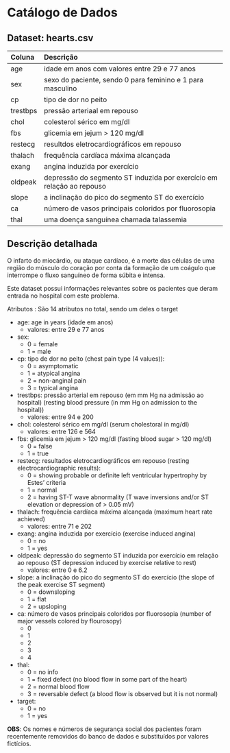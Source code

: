# Catálogo de Dados 
## Dataset: hearts.csv

| Coluna | Descrição |
|:---|:---|
|age |idade em anos com valores entre 29 e 77 anos |
|sex |sexo do paciente, sendo 0 para feminino e 1 para masculino |
|cp | tipo de dor no peito |
|trestbps |pressão arteriaal em repouso |
|chol |colesterol sérico em mg/dl |
|fbs |glicemia em jejum > 120 mg/dl |
|restecg |resultdos eletrocardiográficos em repouso |
|thalach |frequência cardíaca máxima alcançada |
|exang |angina induzida por exercício |
|oldpeak |depressão do segmento ST induzida por exercício em relação ao repouso |
|slope |a inclinação do pico do segmento ST do exercício |
|ca |número de vasos principais coloridos por fluorosopia |
|thal |uma doença sanguínea chamada talassemia |

## Descrição detalhada

O infarto do miocárdio, ou ataque cardíaco, é a morte das células de uma região do músculo do coração por conta da formação de um coágulo que interrompe o fluxo sanguíneo de forma súbita e intensa.

Este dataset possui informações relevantes sobre os pacientes que deram entrada no hospital com este problema.

Atributos : São 14 atributos no total, sendo um deles o target

* age: age in years (idade em anos)
    * valores: entre 29 e 77 anos
* sex:
    * 0 = female
    * 1 = male
* cp: tipo de dor no peito (chest pain type (4 values)):
    * 0 = asymptomatic
    * 1 = atypical angina
    * 2 = non-anginal pain
    * 3 = typical angina
* trestbps: pressão arterial em repouso (em mm Hg na admissão ao hospital) (resting blood pressure (in mm Hg on admission to the hospital))
    * valores: entre 94 e 200
* chol: colesterol sérico em mg/dl (serum cholestoral in mg/dl)
    * valores: entre 126 e 564
* fbs: glicemia em jejum > 120 mg/dl (fasting blood sugar > 120 mg/dl)
    * 0 = false
    * 1 = true
* restecg: resultados eletrocardiográficos em repouso (resting electrocardiographic results):
    * 0 = showing probable or definite left ventricular hypertrophy by Estes’ criteria
    * 1 = normal
    * 2 = having ST-T wave abnormality (T wave inversions and/or ST elevation or depression of > 0.05 mV)
* thalach: frequência cardíaca máxima alcançada (maximum heart rate achieved)
    * valores: entre 71 e 202
* exang: angina induzida por exercício (exercise induced angina)
    * 0 = no
    * 1 = yes
* oldpeak: depressão do segmento ST induzida por exercício em relação ao repouso (ST depression induced by exercise relative to rest)
    * valores: entre 0 e 6.2
* slope: a inclinação do pico do segmento ST do exercício (the slope of the peak exercise ST segment)
    * 0 = downsloping
    * 1 = flat
    * 2 = upsloping
* ca: número de vasos principais coloridos por fluorosopia (number of major vessels colored by flourosopy)
    * 0
    * 1
    * 2
    * 3
    * 4
* thal:
   * 0 = no info
   * 1 = fixed defect (no blood flow in some part of the heart)
   * 2 = normal blood flow
   * 3 = reversable defect (a blood flow is observed but it is not normal)
* target:
   * 0 = no
   * 1 = yes

**OBS**: Os nomes e números de segurança social dos pacientes foram recentemente removidos do banco de dados e substituídos por valores fictícios.
